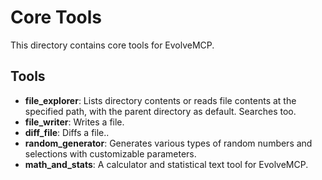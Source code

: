 # Core Tools

This directory contains core tools for EvolveMCP.

## Tools

- **file_explorer**: Lists directory contents or reads file contents at the specified path, with the parent directory as default. Searches too.
- **file_writer**: Writes a file.
- **diff_file**: Diffs a file..
- **random_generator**: Generates various types of random numbers and selections with customizable parameters.
- **math_and_stats**: A calculator and statistical text tool for EvolveMCP.
